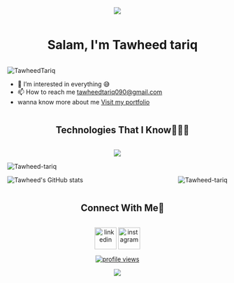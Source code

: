 <div align="center">
<img src="https://user-images.githubusercontent.com/74038190/212284115-f47cd8ff-2ffb-4b04-b5bf-4d1c14c0247f.gif">
</div>
<!--- 👋 Hi, I’m @Tawheed-tariq-->
<div align="center" id="user-content-toc">
  <ul align="center">
    <summary><h1 align="center" style="display: inline-block">Salam, I'm Tawheed tariq</h1></summary>
  </ul>
</div>

![TawheedTariq](https://user-images.githubusercontent.com/74038190/225813708-98b745f2-7d22-48cf-9150-083f1b00d6c9.gif)

- 👀 I’m interested in everything :sweat_smile:
- 📫 How to reach me tawheedtariq090@gmail.com
- wanna know more about me [Visit my portfolio](http://tavaheed.netlify.app)



<div align="center" id="user-content-toc">
  <ul align="center">
    <summary><h2 align="center" style="display: inline-block">Technologies That I Know👨🏻‍💻</h2></summary>
  </ul>
</div>



<!--tech stack icons-->
<p align="center">
  <a href="https://skillicons.dev">
    <img src="https://skillicons.dev/icons?i=c,cpp,css,html,js,tailwind,sass,py,react,redux,firebase,nodejs,expressjs,jquery,mongodb,figma,git,github,linux,postman,latex,markdown,mysql,sqlite,netlify,vscode,bash&perline=10" />
  </a>
</p>

<img align="center" src="https://github-readme-streak-stats.herokuapp.com/?user=Tawheed-tariq&" alt="Tawheed-tariq" />

![Tawheed's GitHub stats](https://github-readme-stats.vercel.app/api?username=Tawheed-tariq&show_icons=true&theme=transparent&bg_color=000000)
<img align="right" src="https://github-readme-stats.vercel.app/api/top-langs?username=Tawheed-tariq&show_icons=true&locale=en&layout=compact" alt="Tawheed-tariq" />



<!-- Connect with me -->
<!--h2 without bottom border-->
<div align="center" id="user-content-toc">
  <ul align="center">
    <summary><h2 align="center" style="display: inline-block">Connect With Me🤝</h2></summary>
  </ul>
</div>
<!--icons and links-->
<p align="center">
<a href="https://www.linkedin.com/in/tawheed-tariq-868b02249/" target="blank"><img align="center" src="https://user-images.githubusercontent.com/88904952/234979284-68c11d7f-1acc-4f0c-ac78-044e1037d7b0.png" alt="linkedin" height="50" width="50" /></a>
<a href="https://www.instagram.com/tawheed_tariq_1/?utm_source=qr&igshid=YzU1NGVlODEzOA%3D%3D" target="blank"><img align="center" src="https://user-images.githubusercontent.com/88904952/234981169-2dd1e58f-4b7e-468c-8213-034ba62156c3.png" alt="instagram" height="50" width="50" /></a>
</p>


<div align="center">
  
[![profile views](https://visitcount.itsvg.in/api?id=Tawheed-tariq&label=Profile%20Views&color=8&icon=5&pretty=false)](https://visitcount.itsvg.in)  
</div>

<div align="center">
<img src="https://user-images.githubusercontent.com/74038190/212284115-f47cd8ff-2ffb-4b04-b5bf-4d1c14c0247f.gif">

</div>
<!---
Tawheed-tariq/Tawheed-tariq is a ✨ special ✨ repository because its `README.md` (this file) appears on your GitHub profile.
You can click the Preview link to take a look at your changes.
--->
